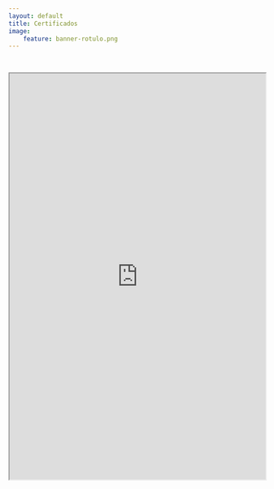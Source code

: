 ```yaml
---
layout: default
title: Certificados
image:
    feature: banner-rotulo.png
---
```


<iframe src="https://drive.google.com/file/d/1DecoH60GTCrITFMxvmkO6R5QXD0KfYUr/preview" width="100%" height="800px"  allow="autoplay" style="margin-top: 30px;"></iframe>